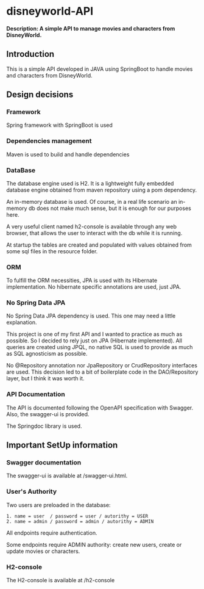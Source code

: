 # disneyworld-API
#### Description: A simple API to manage movies and characters from DisneyWorld.
## Introduction
This is a simple API developed in JAVA using SpringBoot to handle movies and characters from DisneyWorld.

## Design decisions
### Framework
Spring framework with SpringBoot is used
### Dependencies management
Maven is used to build and handle dependencies
### DataBase
The database engine used is H2. It is a lightweight fully embedded database engine 
obtained from maven repository using a pom dependency.

An in-memory database is used.
Of course, in a real life scenario an in-memory db does not make much sense, but it is
enough for our purposes here.

A very useful client named h2-console is available through any web browser, that allows
the user to interact with the db while it is running.

At startup the tables are created and populated with values obtained from some sql files 
in the resource folder.

### ORM
To fulfill the ORM necessities, JPA is used with its Hibernate implementation. No hibernate
specific annotations are used, just JPA.

### No Spring Data JPA
No Spring Data JPA dependency is used. This one may need a little explanation.

This project is one of my first API and I wanted to practice as much as possible.
So I decided to rely just on JPA (Hibernate implemented). All queries are created
using JPQL, no native SQL is used to provide as much as SQL agnosticism as possible.

No @Repository annotation nor JpaRepository or CrudRepository interfaces are used.
This decision led to a bit of boilerplate code in the DAO/Repository layer,
but I think it was worth it.

### API Documentation
The API is documented following the OpenAPI specification with Swagger.
Also, the swagger-ui is provided.

The Springdoc library is used.  

## Important SetUp information

### Swagger documentation
The swagger-ui is available at /swagger-ui.html.

### User's Authority
Two users are preloaded in the database:

    1. name = user  / password = user / autorithy = USER
    2. name = admin / password = admin / autorithy = ADMIN

All endpoints require authentication. 

Some endpoints require ADMIN authority: create new users, create or update movies or characters.

### H2-console
The H2-console is available at /h2-console